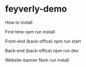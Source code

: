 # feyverly-demo

How to install

First time
npm run install

Front-end (back-office)
npm run start

Back-end (back-office)
npm run dev

Website-banner
Nom run install